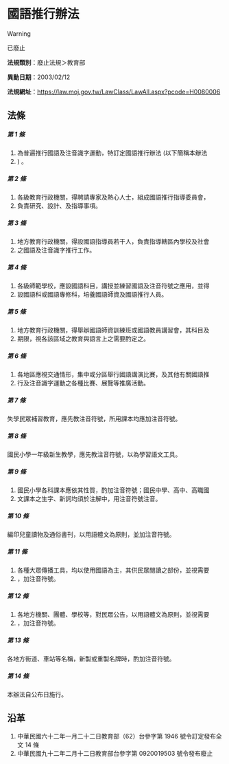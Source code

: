 # 國語推行辦法


> [!WARNING]
> 已廢止


**法規類別**：廢止法規＞教育部

**異動日期**：2003/02/12  

**法規網址**：https://law.moj.gov.tw/LawClass/LawAll.aspx?pcode=H0080006



## 法條
##### 第 1 條
1. 為普遍推行國語及注音識字運動，特訂定國語推行辦法 (以下簡稱本辦法
1. ) 。

##### 第 2 條
1. 各級教育行政機關，得聘請專家及熱心人士，組成國語推行指導委員會，
1. 負責研究、設計、及指導事項。

##### 第 3 條
1. 地方教育行政機關，得設國語指導員若干人，負責指導轄區內學校及社會
1. 之國語及注音識字推行工作。

##### 第 4 條
1. 各級師範學校，應設國語科目，講授並練習國語及注音符號之應用，並得
1. 設國語科或國語專修科，培養國語師資及國語推行人員。

##### 第 5 條
1. 地方教育行政機關，得舉辦國語師資訓練班或國語教員講習會，其科目及
1. 期限，視各該區域之教育與語言上之需要酌定之。

##### 第 6 條
1. 各地區應視交通情形，集中或分區舉行國語講演比賽，及其他有關國語推
1. 行及注音識字運動之各種比賽、展覽等推廣活動。

##### 第 7 條
失學民眾補習教育，應先教注音符號，所用課本均應加注音符號。

##### 第 8 條
國民小學一年級新生教學，應先教注音符號，以為學習語文工具。

##### 第 9 條
1. 國民小學各科課本應依其性質，酌加注音符號；國民中學、高中、高職國
1. 文課本之生字、新詞均須於注解中，用注音符號注音。

##### 第 10 條
編印兒童讀物及通俗書刊，以用語體文為原則，並加注音符號。

##### 第 11 條
1. 各種大眾傳播工具，均以使用國語為主，其供民眾閱讀之部份，並視需要
1. ，加注音符號。

##### 第 12 條
1. 各地方機關、團體、學校等，對民眾公告，以用語體文為原則，並視需要
1. ，加注音符號。

##### 第 13 條
各地方街道、車站等名稱，新製或重製名牌時，酌加注音符號。

##### 第 14 條
本辦法自公布日施行。

## 沿革
1. 中華民國六十二年一月二十二日教育部（62）台參字第 1946 號令訂定發布全文 14 條
1. 中華民國九十二年二月十二日教育部台參字第 0920019503 號令發布廢止
